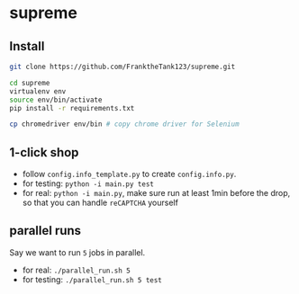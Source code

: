 # supreme


## Install

```bash
git clone https://github.com/FranktheTank123/supreme.git

cd supreme
virtualenv env
source env/bin/activate
pip install -r requirements.txt

cp chromedriver env/bin # copy chrome driver for Selenium
```


## 1-click shop

- follow `config.info_template.py` to create `config.info.py`.
- for testing: `python -i main.py test`
- for real: `python -i main.py`, make sure run at least 1min before the drop, so that you can handle `reCAPTCHA` yourself

## parallel runs

Say we want to run `5` jobs in parallel.

- for real: `./parallel_run.sh 5`
- for testing: `./parallel_run.sh 5 test`